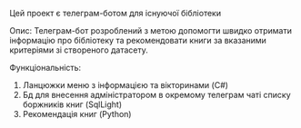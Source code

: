 Цей проект є телеграм-ботом для існуючої бібліотеки

Опис:
Телеграм-бот розроблений з метою допомогти швидко отримати інформацію про бібліотеку та рекомендовати книги за вказаними критеріями зі створеного датасету.

Функціональність:
1. Ланцюжки меню з інформацією та вікторинами (C#)
2. Бд для внесення адміністратором в окремому телеграм чаті списку боржників книг (SqlLight)
4. Рекомендація книг (Python)
